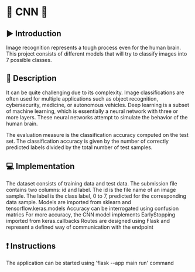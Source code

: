 # :robot: CNN :car:

## :arrow_forward: Introduction
Image recognition represents a tough process even for the human brain. This project consists of different models that will try to classify images into 7 possible classes.

## :memo: Description
It can be quite challenging due to its complexity. Image classifications are often used for multiple applications such as object recognition, cybersecurity, medicine, or autonomous vehicles.
Deep learning is a subset of machine learning, which is essentially a neural network with three or more layers. These neural networks attempt to simulate the behavior of the human brain.

The evaluation measure is the classification accuracy computed on the test set. The classification accuracy is given by the number of correctly predicted labels divided by the total number of test samples.


## :computer: Implementation
The dataset consists of training data and test data. The submission file contains two columns: id and label. The id is the file name of an image sample. The label is the class label, 0 to 7, predicted for the corresponding data sample.
Models are imported from sklearn and tensorflow.keras.models
Accuracy can be interrogated using confusion matrics 
For more accuracy, the CNN model implements EarlyStopping imported from keras.callbacks
Routes are designed using Flask and represent a defined way of communication with the endpoint 

## :exclamation: Instructions
The application can be started using 'flask --app main run' command




